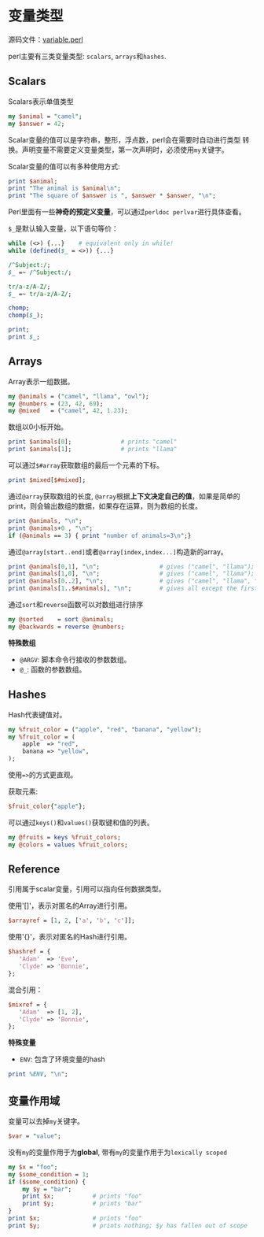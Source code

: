 # 变量类型

源码文件：[variable.perl](src/variable.perl)

perl主要有三类变量类型: `scalars`, `arrays`和`hashes`.

## Scalars

Scalars表示单值类型

```perl
my $animal = "camel";
my $answer = 42;
```


Scalar变量的值可以是字符串，整形，浮点数，perl会在需要时自动进行类型
转换。声明变量不需要定义变量类型，第一次声明时，必须使用`my`关键字。


Scalar变量的值可以有多种使用方式:

```perl
print $animal;
print "The animal is $animal\n";
print "The square of $answer is ", $answer * $answer, "\n";
```

Perl里面有一些**神奇的预定义变量**，可以通过`perldoc perlvar`进行具体查看。

`$_`是默认输入变量，以下语句等价：

```perl
while (<>) {...}    # equivalent only in while!
while (defined($_ = <>)) {...}

/^Subject:/;
$_ =~ /^Subject:/;

tr/a-z/A-Z/;
$_ =~ tr/a-z/A-Z/;

chomp;
chomp($_);

print;
print $_;
```

## Arrays

Array表示一组数据。

```perl
my @animals = ("camel", "llama", "owl");
my @numbers = (23, 42, 69);
my @mixed   = ("camel", 42, 1.23);
```

数组以0小标开始。

```perl
print $animals[0];              # prints "camel"
print $animals[1];              # prints "llama"
```

可以通过`$#array`获取数组的最后一个元素的下标。

```perl
print $mixed[$#mixed];
```

通过`@array`获取数组的长度, `@array`根据**上下文决定自己的值**，如果是简单的
print，则会输出数组的数据，如果存在运算，则为数组的长度。

```perl
print @animals, "\n";
print @animals+0 , "\n";
if (@animals == 3) { print "number of animals=3\n";}
```

通过`@array[start..end]`或者`@array[index,index...]`构造新的array。


```perl
print @animals[0,1], "\n";                 # gives ("camel", "llama");
print @animals[1,0], "\n";                 # gives ("camel", "llama");
print @animals[0..2], "\n";                # gives ("camel", "llama", "owl");
print @animals[1..$#animals], "\n";        # gives all except the first element
```

通过`sort`和`reverse`函数可以对数组进行排序


```perl
my @sorted    = sort @animals;
my @backwards = reverse @numbers;
```

**特殊数组**

* `@ARGV`: 脚本命令行接收的参数数组。
* `@_`: 函数的参数数组。


## Hashes

Hash代表键值对。


```perl
my %fruit_color = ("apple", "red", "banana", "yellow");
my %fruit_color = (
    apple  => "red",
    banana => "yellow",
);
```

使用`=>`的方式更直观。


获取元素:

```perl
$fruit_color{"apple"};
```

可以通过`keys()`和`values()`获取键和值的列表。

```perl
my @fruits = keys %fruit_colors;
my @colors = values %fruit_colors;
```

## Reference

引用属于scalar变量，引用可以指向任何数据类型。

使用'[]'，表示对匿名的Array进行引用。

```perl
$arrayref = [1, 2, ['a', 'b', 'c']];
```

使用'{}'，表示对匿名的Hash进行引用。

```perl
$hashref = {
   'Adam'  => 'Eve',
   'Clyde' => 'Bonnie',
};
```

混合引用：

```perl
$mixref = {
   'Adam'  => [1, 2],
   'Clyde' => 'Bonnie',
};

```

**特殊变量**

* `ENV`: 包含了环境变量的hash

```perl
print %ENV, "\n";
```

## 变量作用域

变量可以去掉`my`关键字。


```perl
$var = "value";
```

没有`my`的变量作用于为**global**, 带有`my`的变量作用于为`lexically scoped`


```perl
my $x = "foo";
my $some_condition = 1;
if ($some_condition) {
    my $y = "bar";
    print $x;           # prints "foo"
    print $y;           # prints "bar"
}
print $x;               # prints "foo"
print $y;               # prints nothing; $y has fallen out of scope
```
